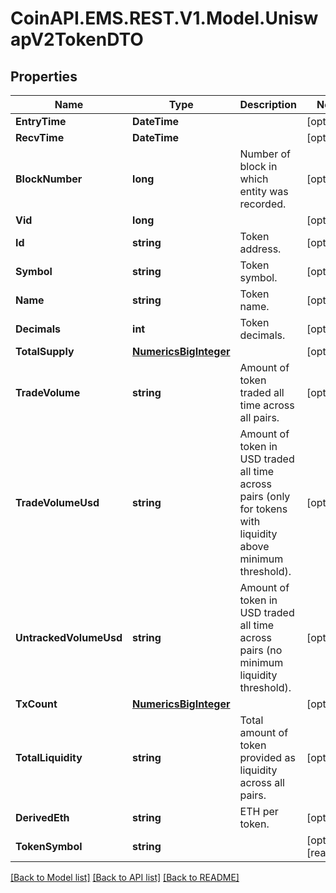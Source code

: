
# CoinAPI.EMS.REST.V1.Model.UniswapV2TokenDTO

## Properties

Name | Type | Description | Notes
------------ | ------------- | ------------- | -------------
**EntryTime** | **DateTime** |  | [optional] 
**RecvTime** | **DateTime** |  | [optional] 
**BlockNumber** | **long** | Number of block in which entity was recorded. | [optional] 
**Vid** | **long** |  | [optional] 
**Id** | **string** | Token address. | [optional] 
**Symbol** | **string** | Token symbol. | [optional] 
**Name** | **string** | Token name. | [optional] 
**Decimals** | **int** | Token decimals. | [optional] 
**TotalSupply** | [**NumericsBigInteger**](NumericsBigInteger.md) |  | [optional] 
**TradeVolume** | **string** | Amount of token traded all time across all pairs. | [optional] 
**TradeVolumeUsd** | **string** | Amount of token in USD traded all time across pairs (only for tokens with liquidity above minimum threshold). | [optional] 
**UntrackedVolumeUsd** | **string** | Amount of token in USD traded all time across pairs (no minimum liquidity threshold). | [optional] 
**TxCount** | [**NumericsBigInteger**](NumericsBigInteger.md) |  | [optional] 
**TotalLiquidity** | **string** | Total amount of token provided as liquidity across all pairs. | [optional] 
**DerivedEth** | **string** | ETH per token. | [optional] 
**TokenSymbol** | **string** |  | [optional] [readonly] 

[[Back to Model list]](../README.md#documentation-for-models)
[[Back to API list]](../README.md#documentation-for-api-endpoints)
[[Back to README]](../README.md)

